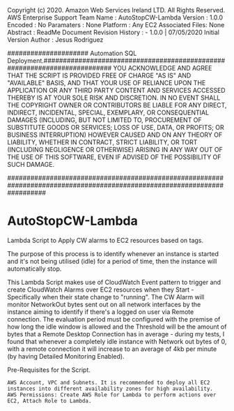 Copyright (c) 2020. Amazon Web Services Ireland LTD. All Rights Reserved.
AWS Enterprise Support Team
Name : AutoStopCW-Lambda
Version : 1.0.0
Encoded : No
Paramaters : None
Platform : Any EC2
Associated Files: None
Abstract : ReadMe Document
Revision History : - 1.0.0 | 07/05/2020 Initial Version
Author : Jesus Rodriguez

##################### Automation SQL Deployment.##########################################################################
YOU ACKNOWLEDGE AND AGREE THAT THE SCRIPT IS PROVIDED FREE OF CHARGE "AS IS" AND "AVAILABLE" BASIS, AND THAT YOUR
USE OF RELIANCE UPON THE APPLICATION OR ANY THIRD PARTY CONTENT AND SERVICES ACCESSED THEREBY IS AT YOUR SOLE RISK AND
DISCRETION. IN NO EVENT SHALL THE COPYRIGHT OWNER OR CONTRIBUTORS BE LIABLE FOR ANY DIRECT, INDIRECT, INCIDENTAL,
SPECIAL, EXEMPLARY, OR CONSEQUENTIAL DAMAGES (INCLUDING, BUT NOT LIMITED TO, PROCUREMENT OF SUBSTITUTE GOODS OR
SERVICES; LOSS OF USE, DATA, OR PROFITS; OR BUSINESS INTERRUPTION) HOWEVER CAUSED AND ON ANY THEORY OF LIABILITY,
WHETHER IN CONTRACT, STRICT LIABILITY, OR TORT (INCLUDING NEGLIGENCE OR OTHERWISE) ARISING IN ANY WAY OUT OF THE USE
OF THIS SOFTWARE, EVEN IF ADVISED OF THE POSSIBILITY OF SUCH DAMAGE.

##########################################################################################################################

# AutoStopCW-Lambda
Lambda Script to Apply CW alarms to EC2 resources based on tags.

The purpose of this process is to identify whenever an instance is started and it's not being utilised (idle) for a period of time, then the instance will automatically stop.

This Lambda Script makes use of CloudWatch Event pattern to trigger and create CloudWatch Alarms over EC2 resources when they Start - Specifically when their state change to "running". The CW Alarm will monitor NetworkOut bytes sent out on all network interfaces by the instance aiming to identify if there's a logged on user via Remote connection. The evaluation period must be configured with the premise of how long the idle window is allowed and the Threshold will be the amount of bytes that a Remote Desktop Connection has in average - during my tests, I found that whenever a completely idle instance with Network out bytes of 0, with a remote connection it will increase to an average of 4kb per minute (by having Detailed Monitoring Enabled).

Pre-Requisites for the Script.

    AWS Account, VPC and Subnets. It is recommended to deploy all EC2 instances into different availability zones for high availability.
    AWS Permissions: Create AWS Role for Lambda to perform actions over EC2, Attach Role to Lambda.


